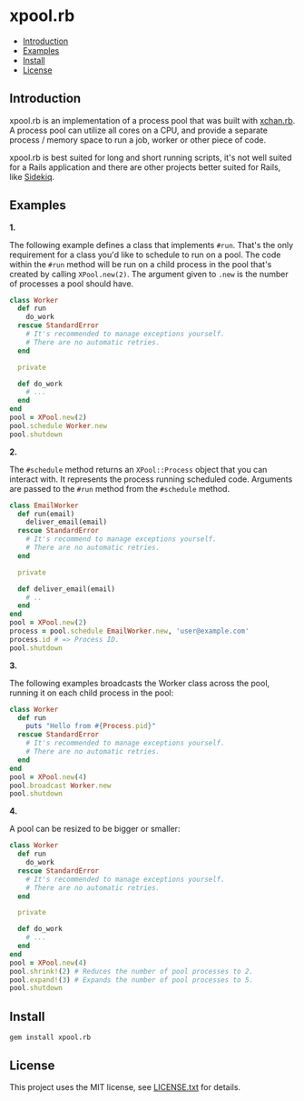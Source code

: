 # xpool.rb

* [Introduction](#introduction)
* [Examples](#examples)
* [Install](#install)
* [License](#license)

## <a id='introduction'>Introduction</a>

xpool.rb is an implementation of a process pool that was built with
[xchan.rb](https://github.com/rg-3/xchan.rb). A process pool can utilize all
cores on a CPU, and provide a separate process / memory space to run a job,
worker or other piece of code.

xpool.rb is best suited for long and short running scripts, it's not well suited
for a Rails application and there are other projects better suited for Rails,
like [Sidekiq](https://github.com/mperham/sidekiq).

## <a id='examples'>Examples</a>

__1.__

The following example defines a class that implements `#run`.
That's the only requirement for a class you'd like to schedule to run on
a pool. The code within the `#run` method will be run on a child process
in the pool that's created by calling `XPool.new(2)`. The argument given
to `.new` is the number of processes a pool should have.
 
 
```ruby
class Worker
  def run
    do_work
  rescue StandardError
    # It's recommended to manage exceptions yourself.
    # There are no automatic retries.
  end

  private

  def do_work
    # ...
  end
end
pool = XPool.new(2)
pool.schedule Worker.new
pool.shutdown
```

__2.__

The `#schedule` method returns an `XPool::Process` object that you can interact
with. It represents the process running scheduled code. Arguments are passed
to the `#run` method from the `#schedule` method.

```ruby
class EmailWorker
  def run(email)
    deliver_email(email)
  rescue StandardError
    # It's recommend to manage exceptions yourself.
    # There are no automatic retries.
  end

  private

  def deliver_email(email)
    # ..
  end
end
pool = XPool.new(2)
process = pool.schedule EmailWorker.new, 'user@example.com'
process.id # => Process ID.
pool.shutdown
```

__3.__

The following examples broadcasts the Worker class across the pool,
running it on each child process in the pool:

```ruby
class Worker
  def run
    puts "Hello from #{Process.pid}"
  rescue StandardError
    # It's recommended to manage exceptions yourself.
    # There are no automatic retries.
  end
end
pool = XPool.new(4)
pool.broadcast Worker.new
pool.shutdown
```

__4.__

A pool can be resized to be bigger or smaller:

```ruby
class Worker
  def run
    do_work
  rescue StandardError
    # It's recommended to manage exceptions yourself.
    # There are no automatic retries.
  end

  private

  def do_work
    # ...
  end
end
pool = XPool.new(4)
pool.shrink!(2) # Reduces the number of pool processes to 2.
pool.expand!(3) # Expands the number of pool processes to 5.
pool.shutdown
```

## <a id="install">Install</a>

    gem install xpool.rb

## <a id="license">License</a>

This project uses the MIT license, see [LICENSE.txt](./LICENSE.txt) for details.
